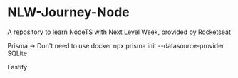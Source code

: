 # NLW-Journey-Node
A repository to learn NodeTS with Next Level Week, provided by Rocketseat

Prisma
  -> Don't need to use docker
  npx prisma init --datasource-provider SQLite

Fastify
